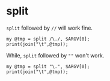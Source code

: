 # split
`split` followed by `//` will work fine.
```perl5
my @tmp = split /\./, $ARGV[0];
print(join("\t",@tmp));
```
While, `split` followed by `""` won't work.
```perl5
my @tmp = split "\.", $ARGV[0];
print(join("\t",@tmp));
```